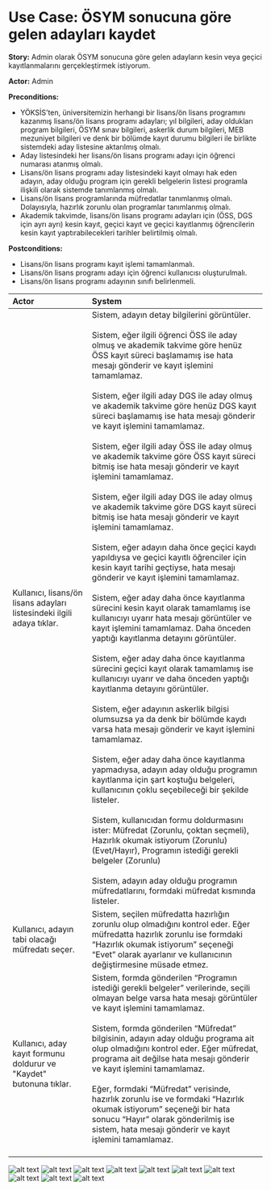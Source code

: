 Use Case: ÖSYM sonucuna göre gelen adayları kaydet
============

**Story:** Admin olarak ÖSYM sonucuna göre gelen adayların kesin veya
geçici kayıtlanmalarını gerçekleştirmek istiyorum.

**Actor:** Admin

**Preconditions:**

- YÖKSİS’ten, üniversitemizin herhangi bir lisans/ön lisans programını kazanmış
  lisans/ön lisans programı adayları; yıl bilgileri, aday oldukları program
  bilgileri, ÖSYM sınav bilgileri, askerlik durum bilgileri, MEB mezuniyet
  bilgileri ve denk bir bölümde kayıt durumu bilgileri ile birlikte sistemdeki
  aday listesine aktarılmış olmalı.
- Aday listesindeki her lisans/ön lisans programı adayı için öğrenci numarası
  atanmış olmalı.
- Lisans/ön lisans programı aday listesindeki kayıt olmayı hak eden adayın, aday
  olduğu program için gerekli belgelerin listesi programla ilişkili olarak
  sistemde tanımlanmış olmalı.
- Lisans/ön lisans programlarında müfredatlar tanımlanmış olmalı. Dolayısıyla,
  hazırlık zorunlu olan programlar tanımlanmış olmalı.
- Akademik takvimde, lisans/ön lisans programı adayları için (ÖSS, DGS için ayrı
  ayrı) kesin kayıt, geçici kayıt ve geçici kayıtlanmış öğrencilerin kesin kayıt
  yaptırabilecekleri tarihler belirtilmiş olmalı.

**Postconditions:**

- Lisans/ön lisans programı kayıt işlemi tamamlanmalı.
- Lisans/ön lisans programı adayı için öğrenci kullanıcısı oluşturulmalı.
- Lisans/ön lisans programı adayının sınıfı belirlenmeli.

| Actor        | System       |
| :----------- |:-------------|
| Kullanıcı, lisans/ön lisans adayları listesindeki ilgili adaya tıklar.| Sistem, adayın detay bilgilerini görüntüler.<br><br> Sistem, eğer ilgili öğrenci ÖSS ile aday olmuş ve akademik takvime göre henüz ÖSS kayıt süreci başlamamış ise hata mesajı gönderir ve kayıt işlemini tamamlamaz.<br><br>Sistem, eğer ilgili aday DGS ile aday olmuş ve akademik takvime göre henüz DGS kayıt süreci başlamamış ise hata mesajı gönderir ve kayıt işlemini tamamlamaz.<br><br> Sistem, eğer ilgili aday  ÖSS ile aday olmuş ve akademik takvime göre ÖSS kayıt süreci bitmiş ise hata mesajı gönderir ve kayıt işlemini tamamlamaz.<br><br> Sistem, eğer ilgili aday DGS ile aday olmuş ve akademik takvime göre DGS kayıt süreci bitmiş ise hata mesajı gönderir ve kayıt işlemini tamamlamaz.<br><br> Sistem, eğer adayın daha önce geçici kaydı yapıldıysa ve geçici kayıtlı öğrenciler için kesin kayıt tarihi geçtiyse, hata mesajı gönderir ve kayıt işlemini tamamlamaz.<br><br> Sistem, eğer aday daha önce kayıtlanma sürecini kesin kayıt olarak tamamlamış ise kullanıcıyı uyarır hata mesajı görüntüler ve kayıt işlemini tamamlamaz. Daha önceden yaptığı kayıtlanma detayını görüntüler.<br><br> Sistem, eğer aday daha önce kayıtlanma sürecini geçici kayıt olarak tamamlamış ise kullanıcıyı uyarır ve daha önceden yaptığı kayıtlanma detayını görüntüler.<br><br> Sistem, eğer adayının askerlik bilgisi olumsuzsa ya da denk bir bölümde kaydı varsa hata mesajı gönderir ve kayıt işlemini tamamlamaz.<br><br> Sistem, eğer aday daha önce kayıtlanma yapmadıysa, adayın aday olduğu programın kayıtlanma için şart koştuğu belgeleri, kullanıcının çoklu seçebileceği bir şekilde listeler.<br><br> Sistem, kullanıcıdan formu doldurmasını ister: Müfredat (Zorunlu, çoktan seçmeli), Hazırlık okumak istiyorum (Zorunlu) (Evet/Hayır), Programın istediği gerekli belgeler (Zorunlu)<br><br> Sistem, adayın aday olduğu programın müfredatlarını, formdaki müfredat kısmında listeler.|
| Kullanıcı, adayın tabi olacağı müfredatı seçer.|Sistem, seçilen müfredatta hazırlığın zorunlu olup olmadığını kontrol eder. Eğer müfredatta hazırlık zorunlu ise formdaki “Hazırlık okumak istiyorum” seçeneği “Evet” olarak ayarlanır ve kullanıcının değiştirmesine müsade etmez.|
| Kullanıcı, aday kayıt formunu doldurur ve "Kaydet" butonuna tıklar.| Sistem, formda gönderilen “Programın istediği gerekli belgeler” verilerinde, seçili olmayan belge varsa hata mesajı görüntüler ve kayıt işlemini tamamlamaz. <br><br> Sistem, formda gönderilen “Müfredat” bilgisinin, adayın aday olduğu programa ait olup olmadığını kontrol eder. Eğer müfredat, programa ait değilse hata mesajı gönderir ve kayıt işlemini tamamlamaz. <br><br> Eğer, formdaki “Müfredat” verisinde, hazırlık zorunlu ise ve formdaki “Hazırlık okumak istiyorum” seçeneği bir hata sonucu “Hayır” olarak gönderilmiş ise sistem, hata mesajı gönderir ve kayıt işlemini tamamlamaz.<br><br>| Sistem, formda gönderilen “Programın istediği gerekli belgeler” verisinde eksik yoksa ve formda gönderilen “Müfredat” verisi, adayın aday olduğu programın müfredatları arasındaysa adayı “Öğrenci” olarak kaydeder ve bu öğrenciyi program adayı ile ilişkilendirir. Oluşturulan öğrencinin MEB mezuniyet bilgisi yoksa öğrenci kaydı “Geçici Kayıt”; varsa “Kesin Kayıt” olarak işaretlenir. <br><br> Sistem, aday için öğrenci kullanıcısı oluşturur.<br><br> Formdaki “Müfredat” verisinde, hazırlık zorunlu ise oluşturulacak öğrencinin sınıfı 0 olarak sistem tarafından belirlenir.<br><br> Formdaki “Müfredat” verisinde, hazırlık zorunlu değil ise ve formdaki “Hazırlık okumak istiyorum” verisi “Evet” olarak gönderilmiş ise, oluşturulacak öğrencinin sınıfı sistem tarafından 0 olarak ayarlanır. Aksi halde 1 olarak ayarlanır.<br><br> Sistem, oluşturulan öğrenciyi formda gönderilen “Müfredat” verisiyle ilişkilendirir.|


![alt text](assets/mockups/kayit/1.png)
![alt text](assets/mockups/kayit/2.png)
![alt text](assets/mockups/kayit/3.png)
![alt text](assets/mockups/kayit/4.png)
![alt text](assets/mockups/kayit/5.png)
![alt text](assets/mockups/kayit/6.png)
![alt text](assets/mockups/kayit/7.png)
![alt text](assets/mockups/kayit/8.png)
![alt text](assets/mockups/kayit/9.png)
![alt text](assets/mockups/kayit/10.png)